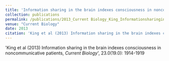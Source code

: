 ```yaml
---
title: 'Information sharing in the brain indexes consciousness in noncommunicative patients'
collection: publications
permalink: /publications/2013_Current Biology_King_Informationsharingin
venue: "Current Biology"
date: 2013
citation: 'King et al (2013) Information sharing in the brain indexes consciousness in noncommunicative patients, <i>Current Biology</i>', 23.0(19.0): 1914-1919
---
```

'King et al (2013) Information sharing in the brain indexes consciousness in noncommunicative patients, <i>Current Biology</i>', 23.0(19.0): 1914-1919
